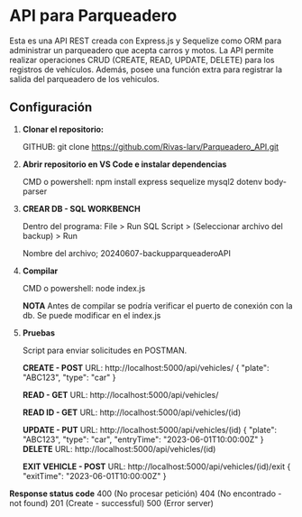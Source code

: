 # API para Parqueadero

Esta es una API REST creada con Express.js y Sequelize como ORM para administrar un parqueadero que acepta carros y motos. La API permite realizar operaciones CRUD (CREATE, READ, UPDATE, DELETE) para los registros de vehículos. Además, posee una función extra para registrar la salida del parqueadero de los vehiculos.

## Configuración

1. **Clonar el repositorio:**

   GITHUB:
   git clone https://github.com/Rivas-larv/Parqueadero_API.git

2. **Abrir repositorio en VS Code e instalar dependencias**

   CMD o powershell:
   npm install express sequelize mysql2 dotenv body-parser

3. **CREAR DB - SQL WORKBENCH**

   Dentro del programa:
   File > Run SQL Script > (Seleccionar archivo del backup) > Run

   Nombre del archivo; 20240607-backupparqueaderoAPI

4. **Compilar**

   CMD o powershell:
   node index.js

   **NOTA**
   Antes de compilar se podría verificar el puerto de conexión con la db. Se puede modificar en el index.js

5. **Pruebas**

   Script para enviar solicitudes en POSTMAN.

   **CREATE - POST**
   URL: http://localhost:5000/api/vehicles/
   {
   "plate": "ABC123",
   "type": "car"
   }

   **READ - GET**
   URL: http://localhost:5000/api/vehicles/

   **READ ID - GET**
   URL: http://localhost:5000/api/vehicles/(id)

   **UPDATE - PUT**
   URL: http://localhost:5000/api/vehicles/(id)
   {
   "plate": "ABC123",
   "type": "car",
   "entryTime": "2023-06-01T10:00:00Z"
   }
   **DELETE**
   URL: http://localhost:5000/api/vehicles/(id)

   **EXIT VEHICLE - POST**
   URL: http://localhost:5000/api/vehicles/(id)/exit
   {
   "exitTime": "2023-06-01T10:00:00Z"
   }

**Response status code**
400 (No procesar petición)
404 (No encontrado - not found)
201 (Create - successful)
500 (Error server)

